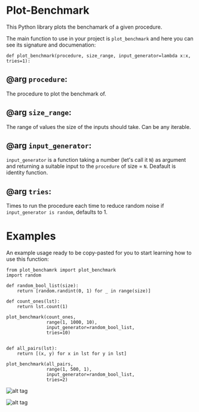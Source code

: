 # Plot-Benchmark
This Python library plots the benchamark of a given procedure.

The main function to use in your project is `plot_benchmark` and here you can see its signature and documenation:

    def plot_benchmark(procedure, size_range, input_generator=lambda x:x, tries=1):
    
    
## @arg `procedure`: 
  The procedure to plot the benchmark of.

## @arg `size_range`:
  The range of values the size of the inputs should take.
      Can be any iterable.
      
## @arg `input_generator`: 
  `input_generator` is a function taking a number
      (let's call it `N`) as argument
      and returning a suitable input to the `procedure` of size = `N`.
      Deafault is identity function.
      
## @arg `tries`: 
  Times to run the procedure each time to reduce random noise if
      `input_generator is random`, defaults to 1.
 
# Examples

An example usage ready to be copy-pasted for you to start learning how to use this function:


    from plot_benchamrk import plot_benchmark
    import random

    def random_bool_list(size):
        return [random.randint(0, 1) for _ in range(size)]
        
    def count_ones(lst):
        return lst.count(1)
        
    plot_benchmark(count_ones,
                   range(1, 1000, 10),
                   input_generator=random_bool_list,
                   tries=10)
                   
                   
    def all_pairs(lst):
        return [(x, y) for x in lst for y in lst]
        
    plot_benchmark(all_pairs,
                   range(1, 500, 1),
                   input_generator=random_bool_list,
                   tries=2)

![alt tag](https://raw.githubusercontent.com/CAridorc/Plot-Benchmark/master/name.png)

![alt tag](https://raw.githubusercontent.com/CAridorc/Plot-Benchmark/master/name.png)
